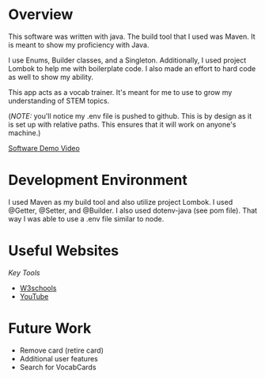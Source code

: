# Overview

This software was written with java. The build tool that I used was Maven. It is meant to show my proficiency with Java. 

I use Enums, Builder classes, and a Singleton. Additionally, I used project Lombok to help me with boilerplate code. I also made an effort to hard code as well to show my ability.

This app acts as a vocab trainer. It's meant for me to use to grow my understanding of STEM topics.


(_NOTE:_ you'll notice my .env file is pushed to github. This is by design as it is set up with relative paths. This ensures that it will work on anyone's machine.)

[Software Demo Video](http://youtube.link.goes.here)

# Development Environment

I used Maven as my build tool and also utilize project Lombok. I used @Getter, @Setter, and @Builder. I also used dotenv-java (see pom file). That way I was able to use a .env file similar to node.

# Useful Websites

_Key Tools_
- [W3schools](https://www.w3schools.com/java/java_enums.asp)
- [YouTube](http://youtube.com)

# Future Work

- Remove card (retire card)
- Additional user features
- Search for VocabCards